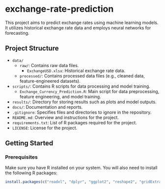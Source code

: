 # exchange-rate-prediction

This project aims to predict exchange rates using machine learning models. It utilizes historical exchange rate data and employs neural networks for forecasting.

## Project Structure

- `data/`
  - `raw/`: Contains raw data files.
    - `ExchangeUSD.xlsx`: Historical exchange rate data.
  - `processed/`: Contains processed data files (e.g., cleaned data, feature-engineered datasets).
- `scripts/`: Contains R scripts for data processing and model training.
  - `Exchange_Currency_Prediction.R`: Main script for data preprocessing, feature engineering, and model training.
- `results/`: Directory for storing results such as plots and model outputs.
- `docs/`: Documentation and reports.
- `.gitignore`: Specifies files and directories to ignore in the repository.
- `README.md`: Overview and instructions for the project.
- `requirements.txt`: List of R packages required for the project.
- `LICENSE`: License for the project.

## Getting Started

### Prerequisites

Make sure you have R installed on your system. You will also need to install the following R packages:

```r
install.packages(c("readxl", "dplyr", "ggplot2", "reshape2", "gridExtra", "neuralnet", "grid", "MASS", "Metrics"))
